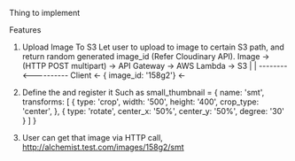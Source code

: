Thing to implement

Features

1) Upload Image To S3
  Let user to upload to image to certain S3 path, and return random generated image_id (Refer Cloudinary API).
  Image -> (HTTP POST multipart) -> API Gateway -> AWS Lambda -> S3
    |                                                    |
    --------<---------- Client <- { image_id: '158g2'} <-
2) Define the <Metamorphosis> and register it
  Such as
  small_thumbnail = {
    name: 'smt',
    transforms: [
      {
        type: 'crop',
        width: '500',
        height: '400',
        crop_type: 'center',
      },
      {
        type: 'rotate',
        center_x: '50%',
        center_y: '50%',
        degree: '30'
      }
    ]
  }

3) User can get that image via HTTP call,
  http://alchemist.test.com/images/158g2/smt
